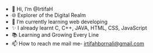- 👋 Hi, I’m @IrtifaH
- 🌐 Explorer of the Digital Realm
- 🌱 I’m currently learning web developing
- ✨ I already learnt C, C++, JAVA, HTML, CSS, JavaScript
- 📚 Learning and Growing Every Line
- 📫 How to reach me mail me- irtifahbornali@gmail.com

<!---
IrtifaH/IrtifaH is a ✨ special ✨ repository because its `README.md` (this file) appears on your GitHub profile.
You can click the Preview link to take a look at your changes.
--->
